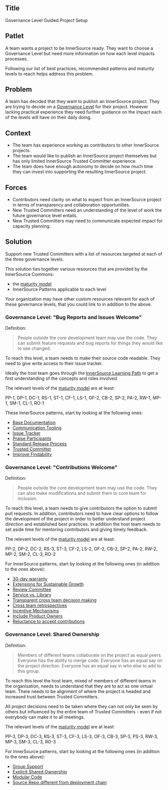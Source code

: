 ## Title

Governance Level Guided Project Setup

## Patlet

A team wants a project to be InnerSource ready. They want to choose a Governance Level but need more information on how each level impacts processes.

Following our list of best practices, recommended patterns and maturity levels to reach helps address this problem.

## Problem

A team has decided that they want to publish an InnerSource project. They are trying to decide on a [Governance Level](../1-initial/governance-levels.md) for their project. However lacking practical experience they need further guidance on the impact each of the levels will have on their daily doing.

## Context

- The team has experience working as contributors to other InnerSource projects.
- The team would like to publish an InnerSource project themselves but has only limited InnerSource Trusted Committer experience.
- The team does have enough autonomy to decide on how much time they can invest into supporting the resulting InnerSource project.

## Forces

- Contributors need clarity on what to expect from an InnerSource project in terms of transparency and collaboration opportunities.
- New Trusted Committers need an understanding of the level of work the future governance level entails.
- New Trusted Committers may need to communicate expected impact for capacity planning.

## Solution

Support new Trusted Committers with a list of resources targeted at each of the three governance levels.

This solution ties together various resources that are provided by the InnerSource Commons:
- the [maturity model](../2-structured/maturity-model.md)
- InnerSource Patterns applicable to each level

Your organization may have other custom resources relevant for each of these governance levels, that you could link to in addition to the above.

### Governance Level: "Bug Reports and Issues Welcome"

Definition:
> People outside the core development team may use the code. They can submit feature requests and bug reports for things they would like to see changed.

To reach this level, a team needs to make their source code readable. They need to give write access to their issue tracker.

Ideally the host team goes through the [InnerSource Learning Path](https://innersourcecommons.org/learn/learning-path/) to get a first understanding of the concepts and roles involved.

The relevant levels of the [maturity model](../2-structured/maturity-model.md) are at least:

PP-1, DP-1, DC-1, RS-1, ST-1, CF-1, LS-1, OF-2, CB-2, SP-2, PA-2, RW-1, MP-1, SM-1, CL-1, RO-1

These InnerSource patterns, start by looking at the following ones:

* [Base Documentation](../2-structured/base-documentation.md)
* [Communication Tooling](../2-structured/communication-tooling.md)
* [Issue Tracker](../2-structured/issue-tracker.md)
* [Praise Participants](../2-structured/praise-participants.md)
* [Standard Release Process](../2-structured/release-process.md)
* [Trusted Committer](../2-structured/trusted-committer.md)
* [Improve Findability](../1-initial/improve-findability.md)

### Governance Level: "Contributions Welcome"

Definition:
> People outside the core development team may use the code. They can also make modifications and submit them to core team for inclusion.

To reach this level, a team needs to give contributors the option to submit pull requests. In addition, contributors need to have clear options to follow the development of the project in order to better understand project direction and established best practices. In addition the host team needs to set aside time for mentoring contributors and giving timely feedback.

The relevant levels of the [maturity model](../2-structured/maturity-model.md) are at least:

PP-2, DP-2, DC-2, RS-3, ST-3, CF-2, LS-2, OF-2, CB-2, SP-2, PA-2, RW-2, MP-2, SM-2, CL-3, RO-2

For InnerSource patterns, start by looking at the following ones (in addition to the ones above):

* [30-day warranty](../2-structured/30-day-warranty.md)
* [Extensions for Sustainable Growth](../2-structured/extensions-for-sustainable-growth.md)
* [Review Committee](../2-structured/review-committee.md)
* [Service vs. Library](../2-structured/service-vs-library.md)
* [Transparent cross team decision making](../2-structured/transparent-cross-team-decision-making-using-rfcs.md)
* [Cross team retrospectives](../1-initial/cross-team-retrospectives.md)
* [Incentive Mechanisms](../1-initial/incentive-mechanisms-for-voluntary-contribution.md)
* [Include Product Owners](../1-initial/include-product-owners.md)
* [Reluctance to accept contributions](../1-initial/reluctance-to-accept-contributions.md)

### Governance Level: Shared Ownership

Definition:
> Members of different teams collaborate on the project as equal peers. Everyone has the ability to merge code. Everyone has an equal say on the project direction. Everyone has an equal say in who else to add to this group.

To reach this level the host team, mixed of members of different teams in the organisation, needs to understand that they are to act as one virtual team. There needs to be alignment of where the project is headed and increased trust between Trusted Committers.

All project decisions need to be taken where they can not only be seen by others but influenced by the entire team of Trusted Committers - even if not everybody can make it to all meetings.

The relevant levels of the [maturity model](../2-structured/maturity-model.md) are at least:

PP-3, DP-3, DC-3, RS-3, ST-3, CF-3, LS-3, OF-3, CB-3, SP-3, PS-3, RW-3, MP-3, SM-3, CL-3, RO-3

For InnerSource patterns, start by looking at the following ones (in addition to the ones above):

* [Group Support](../2-structured/group-support.md)
* [Explicit Shared Ownership](../1-initial/explicit-shared-ownership.md)
* [Modular Code](../1-initial/modular-code.md)
* [Source Repo different from deployment chain](../1-initial/shared-code-repo-different-from-build-repo.md)
